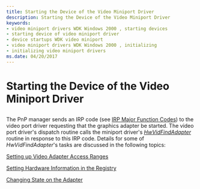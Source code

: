 ```yaml
---
title: Starting the Device of the Video Miniport Driver
description: Starting the Device of the Video Miniport Driver
keywords:
- video miniport drivers WDK Windows 2000 , starting devices
- starting device of video miniport driver
- device startups WDK video miniport
- video miniport drivers WDK Windows 2000 , initializing
- initializing video miniport drivers
ms.date: 04/20/2017
---
```


# Starting the Device of the Video Miniport Driver


## <span id="ddk_starting_the_device_of_the_video_miniport_driver_gg"></span><span id="DDK_STARTING_THE_DEVICE_OF_THE_VIDEO_MINIPORT_DRIVER_GG"></span>


The PnP manager sends an IRP code (see [IRP Major Function Codes](../kernel/irp-major-function-codes.md)) to the video port driver requesting that the graphics adapter be started. The video port driver's dispatch routine calls the miniport driver's [*HwVidFindAdapter*](/windows-hardware/drivers/ddi/video/nc-video-pvideo_hw_find_adapter) routine in response to this IRP code. Details for some of *HwVidFindAdapter*'s tasks are discussed in the following topics:

[Setting up Video Adapter Access Ranges](setting-up-video-adapter-access-ranges.md)

[Setting Hardware Information in the Registry](setting-hardware-information-in-the-registry.md)

[Changing State on the Adapter](changing-state-on-the-adapter.md)

 

